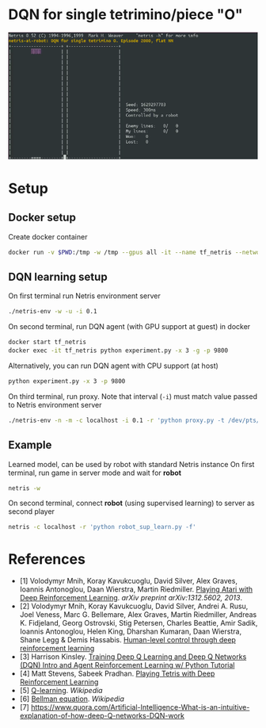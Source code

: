 # DQN for single tetrimino/piece "O"

<p align="center">
<img src="./gallery/demo.gif"/>
</p>

# Setup
## Docker setup
Create docker container
```bash
docker run -v $PWD:/tmp -w /tmp --gpus all -it --name tf_netris --network host tensorflow/tensorflow:latest-gpu-py3
```

## DQN learning setup
On first terminal run Netris environment server
```bash
./netris-env -w -u -i 0.1
```

On second terminal, run DQN agent (with GPU support at guest) in docker
```bash
docker start tf_netris
docker exec -it tf_netris python experiment.py -x 3 -g -p 9800
```

Alternatively, you can run DQN agent with CPU support (at host)
```bash
python experiment.py -x 3 -p 9800
```

On third terminal, run proxy. Note that interval (`-i`) must match value passed to Netris environment server
```bash
./netris-env -n -m -c localhost -i 0.1 -r 'python proxy.py -t /dev/pts/3 -p 9800'
```

## Example
Learned model, can be used by robot with standard Netris instance
On first terminal, run game in server mode and wait for **robot**
```bash
netris -w
```
On second terminal, connect **robot** (using supervised learning) to server as second player
```bash
netris -c localhost -r 'python robot_sup_learn.py -f'
```

# References
* [1] Volodymyr Mnih, Koray Kavukcuoglu, David Silver, Alex Graves, Ioannis Antonoglou, Daan Wierstra, Martin Riedmiller. [Playing Atari with Deep Reinforcement Learning](https://arxiv.org/pdf/1312.5602.pdf). _arXiv preprint arXiv:1312.5602, 2013_.
* [2] Volodymyr Mnih, Koray Kavukcuoglu, David Silver, Andrei A. Rusu, Joel Veness, Marc G. Bellemare, Alex Graves, Martin Riedmiller, Andreas K. Fidjeland, Georg Ostrovski, Stig Petersen, Charles Beattie, Amir Sadik, Ioannis Antonoglou, Helen King, Dharshan Kumaran, Daan Wierstra, Shane Legg & Demis Hassabis. [Human-level control through deep reinforcement learning](https://web.stanford.edu/class/psych209/Readings/MnihEtAlHassibis15NatureControlDeepRL.pdf)
* [3] Harrison Kinsley. [Training Deep Q Learning and Deep Q Networks (DQN) Intro and Agent Reinforcement Learning w/ Python Tutorial](https://pythonprogramming.net/training-deep-q-learning-dqn-reinforcement-learning-python-tutorial/)
* [4] Matt Stevens, Sabeek Pradhan. [Playing Tetris with Deep Reinforcement Learning](http://cs231n.stanford.edu/reports/2016/pdfs/121_Report.pdf)
* [5] [Q-learning](https://en.wikipedia.org/wiki/Q-learning#Algorithm). _Wikipedia_
* [6] [Bellman equation](https://en.wikipedia.org/wiki/Bellman_equation). _Wikipedia_
* [7] https://www.quora.com/Artificial-Intelligence-What-is-an-intuitive-explanation-of-how-deep-Q-networks-DQN-work
